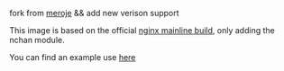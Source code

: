 fork from [meroje](https://github.com/Meroje/alpine-nchan) && add new verison support

This image is based on the official [nginx mainline build](https://github.com/nginxinc/docker-nginx/blob/master/mainline/alpine/Dockerfile), only adding the nchan module.

You can find an example use [here](https://github.com/meroje/alpine-nchan-example)
